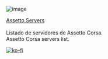 ![image](https://user-images.githubusercontent.com/55440104/184105176-4d10ede7-ed3d-425e-a1f5-5b1981f3913a.png)

[Assetto Servers](https://rhergav.github.io/assettoservers.github.io/)<br/><br/>
Listado de servidores de Assetto Corsa.<br/>
Assetto Corsa servers list.

[![ko-fi](https://ko-fi.com/img/githubbutton_sm.svg)](https://ko-fi.com/R5R7EAO8T)


